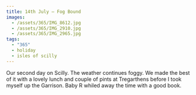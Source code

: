 ```yaml
---
title: 14th July — Fog Bound
images:
  - /assets/365/IMG_8612.jpg
  - /assets/365/IMG_2910.jpg
  - /assets/365/IMG_2965.jpg
tags:
  - "365"
  - holiday
  - isles of scilly
---
```

Our second day on Scilly. The weather continues foggy. We made the best of it with a lovely lunch and couple of pints at Tregarthens before I took myself up the Garrison. Baby R whiled away the time with a good book.